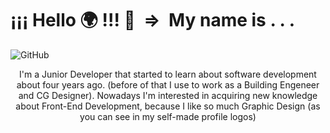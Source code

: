 # ¡¡¡ Hello :earth_africa: !!! 👋 &nbsp;=> &nbsp;My name is . . .

![GitHub](https://imgur.com/1GlksON.png)

<p style="text-align: center;">I'm a Junior Developer that started to learn about software development about four years ago. (before of that I use to work as a Building Engeneer and CG Designer). Nowadays I'm interested in acquiring new knowledge about Front-End Development, because I like so much Graphic Design (as you can see in my self-made profile logos)</p>

